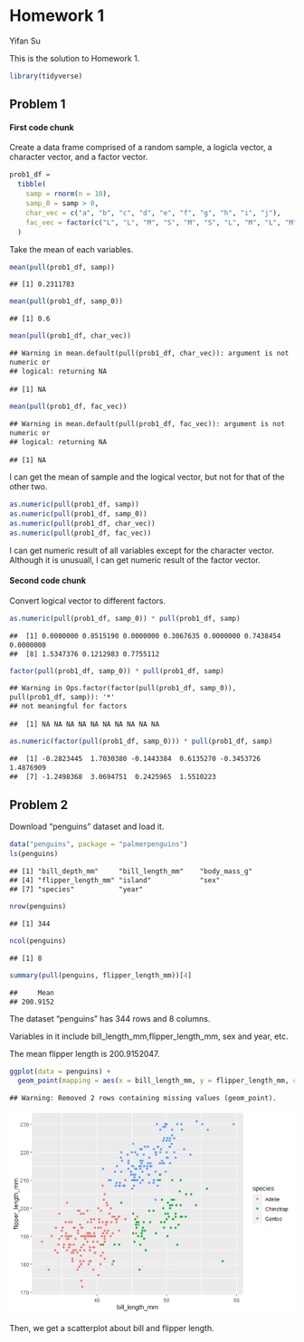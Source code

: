 Homework 1
================
Yifan Su

This is the solution to Homework 1.

``` r
library(tidyverse)
```

## Problem 1

#### First code chunk

Create a data frame comprised of a random sample, a logicla vector, a
character vector, and a factor vector.

``` r
prob1_df = 
  tibble(
    samp = rnorm(n = 10),
    samp_0 = samp > 0,
    char_vec = c("a", "b", "c", "d", "e", "f", "g", "h", "i", "j"),
    fac_vec = factor(c("L", "L", "M", "S", "M", "S", "L", "M", "L", "M"))
  )
```

Take the mean of each variables.

``` r
mean(pull(prob1_df, samp))
```

    ## [1] 0.2311783

``` r
mean(pull(prob1_df, samp_0))
```

    ## [1] 0.6

``` r
mean(pull(prob1_df, char_vec))
```

    ## Warning in mean.default(pull(prob1_df, char_vec)): argument is not numeric or
    ## logical: returning NA

    ## [1] NA

``` r
mean(pull(prob1_df, fac_vec))
```

    ## Warning in mean.default(pull(prob1_df, fac_vec)): argument is not numeric or
    ## logical: returning NA

    ## [1] NA

I can get the mean of sample and the logical vector, but not for that of
the other two.

``` r
as.numeric(pull(prob1_df, samp))
as.numeric(pull(prob1_df, samp_0))
as.numeric(pull(prob1_df, char_vec))
as.numeric(pull(prob1_df, fac_vec))
```

I can get numeric result of all variables except for the character
vector. Although it is unusuall, I can get numeric result of the factor
vector.

#### Second code chunk

Convert logical vector to different factors.

``` r
as.numeric(pull(prob1_df, samp_0)) * pull(prob1_df, samp)
```

    ##  [1] 0.0000000 0.8515190 0.0000000 0.3067635 0.0000000 0.7438454 0.0000000
    ##  [8] 1.5347376 0.1212983 0.7755112

``` r
factor(pull(prob1_df, samp_0)) * pull(prob1_df, samp)
```

    ## Warning in Ops.factor(factor(pull(prob1_df, samp_0)), pull(prob1_df, samp)): '*'
    ## not meaningful for factors

    ##  [1] NA NA NA NA NA NA NA NA NA NA

``` r
as.numeric(factor(pull(prob1_df, samp_0))) * pull(prob1_df, samp)
```

    ##  [1] -0.2823445  1.7030380 -0.1443384  0.6135270 -0.3453726  1.4876909
    ##  [7] -1.2498368  3.0694751  0.2425965  1.5510223

## Problem 2

Download “penguins” dataset and load it.

``` r
data("penguins", package = "palmerpenguins")
ls(penguins)
```

    ## [1] "bill_depth_mm"     "bill_length_mm"    "body_mass_g"      
    ## [4] "flipper_length_mm" "island"            "sex"              
    ## [7] "species"           "year"

``` r
nrow(penguins)
```

    ## [1] 344

``` r
ncol(penguins)
```

    ## [1] 8

``` r
summary(pull(penguins, flipper_length_mm))[4]
```

    ##     Mean 
    ## 200.9152

The dataset “penguins” has 344 rows and 8 columns.

Variables in it include bill\_length\_mm,flipper\_length\_mm, sex and
year, etc.

The mean flipper length is 200.9152047.

``` r
ggplot(data = penguins) + 
  geom_point(mapping = aes(x = bill_length_mm, y = flipper_length_mm, color = species))
```

    ## Warning: Removed 2 rows containing missing values (geom_point).

![](p8105_hw1_ys3394_files/figure-gfm/unnamed-chunk-7-1.png)<!-- -->

Then, we get a scatterplot about bill and flipper length.

